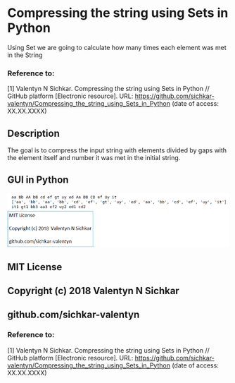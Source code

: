 # Compressing the string using Sets in Python
Using Set we are going to calculate how many times each element was met in the String

### Reference to:
[1] Valentyn N Sichkar. Compressing the string using Sets in Python // GitHub platform [Electronic resource]. URL: https://github.com/sichkar-valentyn/Compressing_the_string_using_Sets_in_Python (date of access: XX.XX.XXXX)

## Description
The goal is to compress the input string with elements divided by gaps with the element itself and number it was met in the initial string.

## GUI in Python
![Result](images/Compressing_the_string_using_Sets_in_Python.png)

## MIT License
## Copyright (c) 2018 Valentyn N Sichkar
## github.com/sichkar-valentyn
### Reference to:
[1] Valentyn N Sichkar. Compressing the string using Sets in Python // GitHub platform [Electronic resource]. URL: https://github.com/sichkar-valentyn/Compressing_the_string_using_Sets_in_Python (date of access: XX.XX.XXXX)
